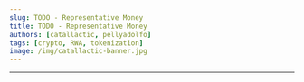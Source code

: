 ```yaml
---
slug: TODO - Representative Money
title: TODO - Representative Money
authors: [catallactic, pellyadolfo]
tags: [crypto, RWA, tokenization]
image: /img/catallactic-banner.jpg
---
```

---

